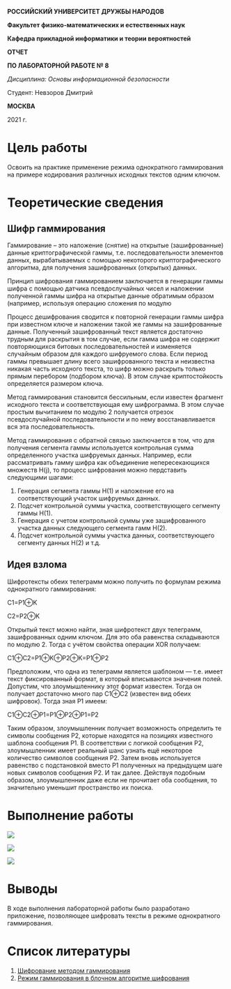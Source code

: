 ﻿**РОССИЙСКИЙ УНИВЕРСИТЕТ ДРУЖБЫ НАРОДОВ**

**Факультет физико-математических и естественных наук**

**Кафедра прикладной информатики и теории вероятностей**





**ОТЧЕТ**

**ПО ЛАБОРАТОРНОЙ РАБОТЕ № 8**

*Дисциплина: Основы информационной безопасности*










Студент: Невзоров Дмитрий






**МОСКВА**

2021 г.
# **Цель работы**
Освоить на практике применение режима однократного гаммирования на примере кодирования различных исходных текстов одним ключом.
# **Теоретические сведения**
## **Шифр гаммирования**
Гаммирование – это наложение (снятие) на открытые (зашифрованные) данные криптографической гаммы, т.е. последовательности элементов данных, вырабатываемых с помощью некоторого криптографического алгоритма, для получения зашифрованных (открытых) данных.

Принцип шифрования гаммированием заключается в генерации гаммы шифра с помощью датчика псевдослучайных чисел и наложении полученной гаммы шифра на открытые данные обратимым образом (например, используя операцию сложения по модулю 

Процесс дешифрования сводится к повторной генерации гаммы шифра при известном ключе и наложении такой же гаммы на зашифрованные данные. Полученный зашифрованный текст является достаточно трудным для раскрытия в том случае, если гамма шифра не содержит повторяющихся битовых последовательностей и изменяется случайным образом для каждого шифруемого слова. Если период гаммы превышает длину всего зашифрованного текста и неизвестна никакая часть исходного текста, то шифр можно раскрыть только прямым перебором (подбором ключа). В этом случае криптостойкость определяется размером ключа.

Метод гаммирования становится бессильным, если известен фрагмент исходного текста и соответствующая ему шифрограмма. В этом случае простым вычитанием по модулю 2 получается отрезок псевдослучайной последовательности и по нему восстанавливается вся эта последовательность.

Метод гаммирования с обратной связью заключается в том, что для получения сегмента гаммы используется контрольная сумма определенного участка шифруемых данных. Например, если рассматривать гамму шифра как объединение непересекающихся множеств H(j), то процесс шифрования можно пердставить следующими шагами:

1. Генерация сегмента гаммы H(1) и наложение его на соответствующий участок шифруемых данных.
1. Подсчет контрольной суммы участка, соответствующего сегменту гаммы H(1).
1. Генерация с учетом контрольной суммы уже зашифрованного участка данных следующего сегмента гамм H(2).
1. Подсчет контрольной суммы участка данных, соответствующего сегменту данных H(2) и т.д.
## **Идея взлома**
Шифротексты обеих телеграмм можно получить по формулам режима однократного гаммирования:

C1=P1⊕K

C2=P2⊕K

Открытый текст можно найти, зная шифротекст двух телеграмм, зашифрованных одним ключом. Для это оба равенства складываются по модулю 2. Тогда с учётом свойства операции XOR получаем:

C1⊕C2=P1⊕K⊕P2⊕K=P1⊕P2

Предположим, что одна из телеграмм является шаблоном — т.е. имеет текст фиксированный формат, в который вписываются значения полей. Допустим, что злоумышленнику этот формат известен. Тогда он получает достаточно много пар C1⊕C2 (известен вид обеих шифровок). Тогда зная P1 имеем:

C1⊕C2⊕P1=P1⊕P2⊕P1=P2

Таким образом, злоумышленник получает возможность определить те символы сообщения P2, которые находятся на позициях известного шаблона сообщения P1. В соответствии с логикой сообщения P2, злоумышленник имеет реальный шанс узнать ещё некоторое количество символов сообщения P2. Затем вновь используется равенство с подстановкой вместо P1 полученных на предыдущем шаге новых символов сообщения P2. И так далее. Действуя подобным образом, злоумышленник даже если не прочитает оба сообщения, то значительно уменьшит пространство их поиска.
# **Выполнение работы**
![](Aspose.Words.f25f0204-3659-4ab6-aa39-dd3f0f34003a.001.png)



![](Aspose.Words.f25f0204-3659-4ab6-aa39-dd3f0f34003a.002.png)

![](Aspose.Words.f25f0204-3659-4ab6-aa39-dd3f0f34003a.003.png)
# **Выводы**
В ходе выполнения лабораторной работы было разработано приложение, позволяющее шифровать тексты в режиме однократного гаммирования.
# **Список литературы**
1. [Шифрование методом гаммирования](http://altaev-aa.narod.ru/security/XOR.html)
1. [Режим гаммирования в блочном алгоритме шифрования](https://kabinfo.ucoz.ru/index/shifr_reshetka_kardano/0-374)
